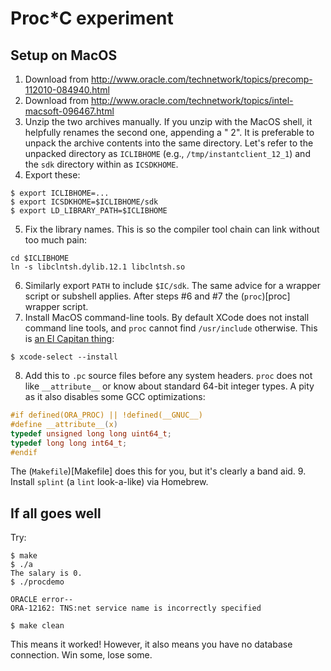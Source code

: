 # Proc*C experiment

## Setup on MacOS

1. Download from
   http://www.oracle.com/technetwork/topics/precomp-112010-084940.html
2. Download from
   http://www.oracle.com/technetwork/topics/intel-macsoft-096467.html
3. Unzip the two archives manually.  If you unzip with the MacOS shell, it
   helpfully renames the second one, appending a " 2".  It is preferable to
   unpack the archive contents into the same directory.  Let's refer to the
   unpacked directory as `ICLIBHOME` (e.g., `/tmp/instantclient_12_1`) and the
   `sdk` directory within as `ICSDKHOME`.
4. Export these:
```
$ export ICLIBHOME=...
$ export ICSDKHOME=$ICLIBHOME/sdk
$ export LD_LIBRARY_PATH=$ICLIBHOME
```
5. Fix the library names.  This is so the compiler tool chain can link without
   too much pain:
```
cd $ICLIBHOME
ln -s libclntsh.dylib.12.1 libclntsh.so
```
6. Similarly export `PATH` to include `$IC/sdk`.  The same advice for a
   wrapper script or subshell applies.  After steps #6 and #7 the
   (`proc`)[proc] wrapper script.
7. Install MacOS command-line tools.  By default XCode does not install
   command line tools, and `proc` cannot find `/usr/include` otherwise.  This
   is [an El Capitan
thing](http://superuser.com/questions/995360/missing-usr-include-in-os-x-el-capitan):
```
$ xcode-select --install
```
8. Add this to `.pc` source files before any system headers.  `proc` does not
   like `__attribute__` or know about standard 64-bit integer types.  A pity
   as it also disables some GCC optimizations:
```c
#if defined(ORA_PROC) || !defined(__GNUC__)
#define __attribute__(x)
typedef unsigned long long uint64_t;
typedef long long int64_t;
#endif
```
   The (`Makefile`)[Makefile] does this for you, but it's clearly a band aid.
9. Install `splint` (a `lint` look-a-like) via Homebrew.

## If all goes well

Try:
```
$ make
$ ./a
The salary is 0.
$ ./procdemo

ORACLE error--
ORA-12162: TNS:net service name is incorrectly specified

$ make clean
```
This means it worked!  However, it also means you have no database connection.
Win some, lose some.
